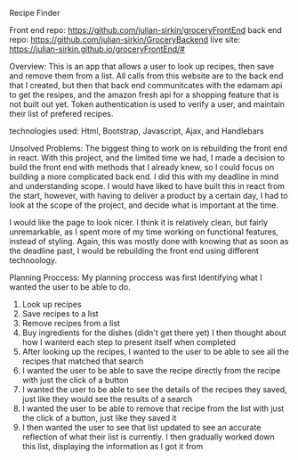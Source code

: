 Recipe Finder

Front end repo: https://github.com/julian-sirkin/groceryFrontEnd
back end repo: https://github.com/julian-sirkin/GroceryBackend
live site: https://julian-sirkin.github.io/groceryFrontEnd/#

Overview:
This is an app that allows a user to look up recipes, then save and remove them from a list.
All calls from this website are to the back end that I created, but then that back end communitcates with the edamam api to get the resipes, and the amazon fresh api for a shopping feature that is not built out yet.
Token authentication is used to verify a user, and maintain their list of prefered recipes.


technologies used:
Html, Bootstrap, Javascript, Ajax, and Handlebars


Unsolved Problems:
The biggest thing to work on is rebuilding the front end in react.
With this project, and the limited time we had, I made a decision to build the front end with methods that I already knew, so I could focus on building a more complicated back end.
I did this with my deadline in mind and understanding scope. I would have liked to have built this in react from the start, however, with having to deliver a product by a certain day, I had to look at the scope of the project, and decide what is important at the time.

I would like the page to look nicer. I think it is relatively clean, but fairly unremarkable, as I spent more of my time working on functional features, instead of styling. Again, this was mostly done with knowing that as soon as the deadline past, I would be rebuilding the front end using different technoology.

Planning Proccess:
My planning proccess was first Identifying what I wanted the user to be able to do.
  1. Look up recipes
  2. Save recipes to a list
  3. Remove recipes from a list
  4. Buy ingredients for the dishes (didn't get there yet)
I then thought about how I wanterd each step to present itself when completed
  1. After looking up the recipes, I wanted to the user to be able to see all the recipes that matched that search
  2. I wanted the user to be able to save the recipe directly from the recipe with just the click of a button
  3. I wanted the user to be able to see the details of the recipes they saved, just like they would see the results of a search
  4. I wanted the user to be able to remove that recipe from the list with just the click of a button, just like they saved it
  5. I then wanted the user to see that list updated to see an accurate reflection of what their list is currently.
I then gradually worked down this list, displaying the information as I got it from
